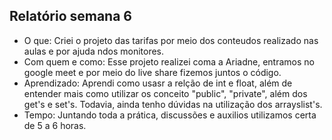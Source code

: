 ## Relatório semana 6

- O que: Criei o projeto das tarifas por meio dos conteudos realizado nas aulas e por ajuda ndos monitores.
- Com quem e como: Esse projeto realizei coma a Ariadne, entramos no google meet e por meio do live share fizemos juntos o código.
- Aprendizado: Aprendi como usasr a relção de int e float, além de entender mais como utilizar os conceito "public", "private", além dos get's e set's. Todavia, ainda tenho dúvidas na utilização dos arrayslist's.
- Tempo: Juntando toda a prática, discussões e auxilios utilizamos certa de 5 a 6 horas.

